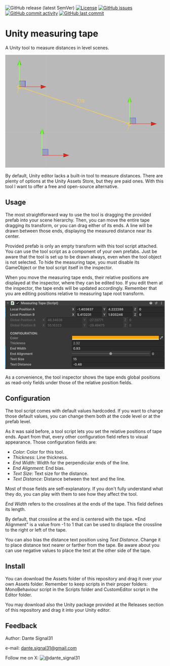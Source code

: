 ![GitHub release (latest SemVer)](https://img.shields.io/github/v/release/dante-signal31/Unity-Measuring-Tape)
[![License](https://img.shields.io/badge/License-BSD%203--Clause-blue.svg)](https://opensource.org/licenses/BSD-3-Clause)
[![GitHub issues](https://img.shields.io/github/issues/dante-signal31/Unity-Measuring-Tape)](https://github.com/dante-signal31/Unity-Measuring-Tape/issues)
[![GitHub commit activity](https://img.shields.io/github/commit-activity/y/dante-signal31/Unity-Measuring-Tape)](https://github.com/dante-signal31/Unity-Measuring-Tape/commits/main)
[![GitHub last commit](https://img.shields.io/github/last-commit/dante-signal31/Unity-Measuring-Tape)](https://github.com/dante-signal31/Unity-Measuring-Tape/commits/main)

# Unity measuring tape

A Unity tool to measure distances in level scenes.

![Unity measuring tape](Screenshots/MeasuringTape.png)

By default, Unity editor lacks a built-in tool to measure distances. There are 
plenty of options at the Unity Assets Store, but they are paid ones. With this
tool I want to offer a free and open-source alternative. 

## Usage

The most straightforward way to use the tool is dragging the provided prefab into
your scene hierarchy. Then, you can move the entire tape dragging its transform, or 
you can drag either of its ends. A line will be drawn between those ends, displaying
 the measured distance near its center.

Provided prefab is only an empty transform with this tool script attached. You
can use the tool script as a component of your own prefabs. Just be aware that 
the tool is set up to be drawn always, even when the tool object is not selected. 
To hide the measuring tape, you must disable its GameObject or the tool script 
itself in the inspector.

When you move the measuring tape ends, their relative positions are displayed at 
the inspector, where they can be edited too. If you edit them at the inspector, 
the tape ends will be updated accordingly. Remember that you are editing 
positions relative to measuring tape root transform.

![Unity measuring tape inspector](Screenshots/MeasuringTapeInspector.png)

As a convenience, the tool inspector shows the tape ends global positions as 
read-only fields under those of the relative position fields.

## Configuration

The tool script comes with default values hardcoded. If you want to change 
those default values, you can change them both at the code level or at the 
prefab level.

As it was said before, a tool script lets you set the relative positions of
tape ends. Apart from that, every other configuration field refers to visual
appearance. Those configuration fields are:

* *Color*: Color for this tool.
* *Thickness*: Line thickness.
* *End Width*: Width for the perpendicular ends of the line.
* *End Alignment*: End bias.
* *Text Size*: Text size for the distance.
* *Text Distance*: Distance between the text and the line.

Most of those fields are self-explanatory. If you don't fully understand what
they do, you can play with them to see how they affect the tool.

*End Width* refers to the crosslines at the ends of the tape. This field defines
its length. 

By default, that crossline at the end is centered with the tape. *End Alignment" is 
a value from -1 to 1 that can be used to displace the crossline to the right or left
of the tape.

You can also bias the distance text position using *Text Distance*. Change it to
place distance text nearer or farther from the tape. Be aware about you can use
negative values to place the text at the other side of the tape.

## Install

You can download the Assets folder of this repository and drag it over your own
Assets folder. Remember to keep scripts in their proper folders: MonoBehaviour
 script in the Scripts folder and CustomEditor script in the Editor folder.

You may download also the Unity package provided at the Releases section of this 
repository and drag it into your Unity editor.

## Feedback

Author: Dante Signal31 

e-mail: dante.signal31@gmail.com

Follow me on X: ![@dante_signal31](https://x.com/dante_signal31)